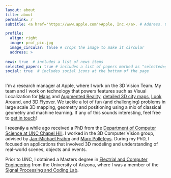 ```yaml
---
layout: about
title: about
permalink: /
subtitle: <a href='https://www.apple.com'>Apple, Inc.</a>. # Address. Contacts. Moto. Etc.

profile:
  align: right
  image: prof_pic.jpg
  image_circular: false # crops the image to make it circular
  address: >
  
news: true  # includes a list of news items
selected_papers: true # includes a list of papers marked as "selected={true}"
social: true  # includes social icons at the bottom of the page
---
```


I'm a research manager at Apple, where I work on the 3D Vision Team. My team and I work on technology that powers features such as Visual Localization for <a href='https://www.apple.com/newsroom/2021/09/apple-maps-introduces-new-ways-to-explore-major-cities-in-3d/'>Maps</a> and <a href='https://appleinsider.com/articles/20/06/26/apples-arkit-4-anchors-3d-reality-into-real-world-maps-locations'>Augmented Reality</a>, <a href='https://www.youtube.com/watch?v=SF37ZQ_ItNY'>detailed 3D city maps</a>, <a href='https://en.wikipedia.org/wiki/Apple_Look_Around'>Look Around</a>, and <a href='https://en.wikipedia.org/wiki/Apple_Maps#Flyover_and_3D_maps'>3D Flyover</a>. We tackle a lot of fun (and challenging) problems in large scale 3D mapping, geometry and positioning using a mix of classical geometry and machine learning. If any of this sounds interesting, feel free to <a href="mailto:rraguram@apple.com">get in touch</a>!

I ~~recently~~ a while ago received a PhD from the <a href='https://cs.unc.edu'>Department of Computer Science at UNC Chapel Hill</a>. I worked in the 3D Computer Vision group, advised by <a href='https://cs.unc.edu/person/jan-michael-frahm/'>Jan-Michael Frahm</a> and <a href='https://people.inf.ethz.ch/pomarc/'>Marc Pollefeys</a>. During my PhD, I focused on applications that involved 3D modeling and understanding of real-world scenes, objects and events. 

Prior to UNC, I obtained a Masters degree in <a href='https://ece.engineering.arizona.edu'>Electrial and Computer Engineering</a> from the University of Arizona, where I was a member of the <a href='http://www-spacl.ece.arizona.edu'>Signal Processing and Coding Lab</a>. 
